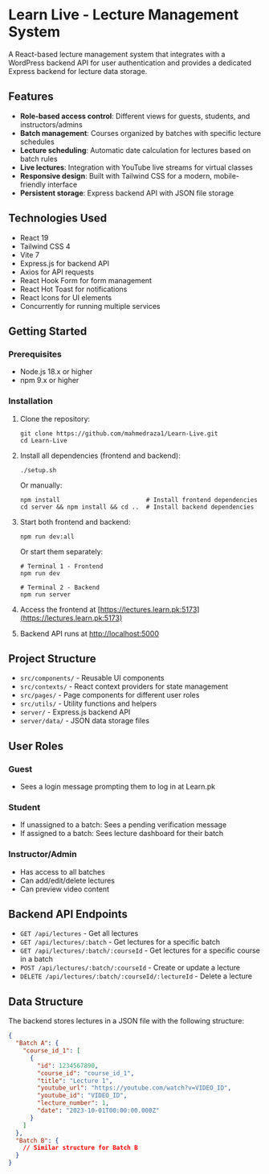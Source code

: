# Learn Live - Lecture Management System

A React-based lecture management system that integrates with a WordPress backend API for user authentication and provides a dedicated Express backend for lecture data storage.

## Features

- **Role-based access control**: Different views for guests, students, and instructors/admins
- **Batch management**: Courses organized by batches with specific lecture schedules
- **Lecture scheduling**: Automatic date calculation for lectures based on batch rules
- **Live lectures**: Integration with YouTube live streams for virtual classes
- **Responsive design**: Built with Tailwind CSS for a modern, mobile-friendly interface
- **Persistent storage**: Express backend API with JSON file storage

## Technologies Used

- React 19
- Tailwind CSS 4
- Vite 7
- Express.js for backend API
- Axios for API requests
- React Hook Form for form management
- React Hot Toast for notifications
- React Icons for UI elements
- Concurrently for running multiple services

## Getting Started

### Prerequisites

- Node.js 18.x or higher
- npm 9.x or higher

### Installation

1. Clone the repository:
   ```
   git clone https://github.com/mahmedraza1/Learn-Live.git
   cd Learn-Live
   ```

2. Install all dependencies (frontend and backend):
   ```
   ./setup.sh
   ```
   
   Or manually:
   ```
   npm install                        # Install frontend dependencies
   cd server && npm install && cd ..  # Install backend dependencies
   ```

3. Start both frontend and backend:
   ```
   npm run dev:all
   ```
   
   Or start them separately:
   ```
   # Terminal 1 - Frontend
   npm run dev
   
   # Terminal 2 - Backend
   npm run server
   ```

4. Access the frontend at [https://lectures.learn.pk:5173](https://lectures.learn.pk:5173)
5. Backend API runs at [http://localhost:5000](http://localhost:5000)

## Project Structure

- `src/components/` - Reusable UI components
- `src/contexts/` - React context providers for state management
- `src/pages/` - Page components for different user roles
- `src/utils/` - Utility functions and helpers
- `server/` - Express.js backend API
- `server/data/` - JSON data storage files

## User Roles

### Guest
- Sees a login message prompting them to log in at Learn.pk

### Student
- If unassigned to a batch: Sees a pending verification message
- If assigned to a batch: Sees lecture dashboard for their batch

### Instructor/Admin
- Has access to all batches
- Can add/edit/delete lectures
- Can preview video content

## Backend API Endpoints

- `GET /api/lectures` - Get all lectures
- `GET /api/lectures/:batch` - Get lectures for a specific batch
- `GET /api/lectures/:batch/:courseId` - Get lectures for a specific course in a batch
- `POST /api/lectures/:batch/:courseId` - Create or update a lecture
- `DELETE /api/lectures/:batch/:courseId/:lectureId` - Delete a lecture

## Data Structure

The backend stores lectures in a JSON file with the following structure:

```json
{
  "Batch A": {
    "course_id_1": [
      {
        "id": 1234567890,
        "course_id": "course_id_1",
        "title": "Lecture 1",
        "youtube_url": "https://youtube.com/watch?v=VIDEO_ID",
        "youtube_id": "VIDEO_ID",
        "lecture_number": 1,
        "date": "2023-10-01T00:00:00.000Z"
      }
    ]
  },
  "Batch B": {
    // Similar structure for Batch B
  }
}
```
